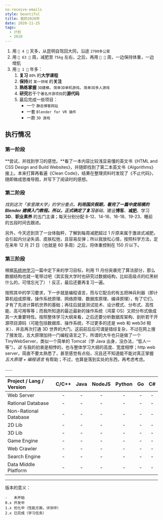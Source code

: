 ```yaml
---
no-receive-emails
style: bountiful
title: 我的2020年
date: 2020-11-25
tags:
  - 计划
  - 2020
---
```


1. 用 `💎 4 💎` 天多，从昆明自驾回大同，沿途 `2700多公里`
2. 用 `💎 63 💎` 周，减肥至 `75kg` 左右，之后，再用 `💎 💎` 周，一边保持体重，一边增肌
3. 用 `💎 1 💎` 年多：
   1. **复习** `80%` 的**大学课程**
   2. **保持**对 `某一领域` 的**关注**
   3. **熟练掌握** `3D建模`、`简单3D单机游戏`、`简单3D多人游戏`
   4. **研究**若干个`著名开源项目`的**源代码**
   5. 最后完成一些项目：
      - 一个 `静态博客网站`
      - 一套 `Blender for VR 插件`
      - 一款 `3D 游戏`

## 执行情况

### 第一阶段

**尝试，并找到学习的感觉。**看了一本内容比较浅显易懂的英文书《HTML and CSS Design and Build Websites》，并随即找到了第二本英文书《Algorithms》接上。本来打算再看遍《Clean Code》，结果在整理资料时发现了《不止代码》，随即做成思维导图，并写下了阅读时的感想。

### 第二阶段

**找到这次*「家里蹲大学」*的学分重点。**利用国庆假期，看完了一篇中度规模的 Blender 建模入门教程。所以，正式确定了复习**基础**、建设**博客**、**减肥**、学习 **3D**、**职业素养** 的五门主课；每天分别分配 8-12、14-16、16-18、19-23、睡前 的五段时间去跟进。

另外，今天还到货了一台体脂秤，了解到每周减肥超过 1 斤原来属于激进式减肥，会引起内分泌失调、皮肤松弛，且容易反弹；所以我放松心情，按照科学方法，定在来年 12 月 21 日（也就是 60 多周）之后，将体重控制在 150 斤以下。

### 第三阶段

根据[系统地学习](post:draft-learn-systematically)一篇中定下来的学习目标，利用 11 月份突袭完了算法部分，那么数据结构也就一笔带过吧（其实我大学时也研究过数据结构，比如高级点的红黑树什么的，可惜忘光了）！反正，最后还要再复习一遍。

按照其中的学习要求，下一步就是编程语言，而与它配合的有五把神兵利器（即计算机组成原理，操作系统原理、网络原理、数据库原理、编译原理），有了它们，才有了先进计算机世界的基础；再往后就是测试技术、设计模式、分布式、高性能、高可用等等；而我所知道的最近最新的操作系统（鸿蒙 OS）又把分布式做成其一大重要特性。按照整体学习大纲来看，之后还要分析数据库架构、剖析若干开源项目源码（可能包括数据库、操作系统，不过更多的还是 web 和 web3d 相关）、并且再次打通 3D 世界的大门。这前前后后可谓是错综复杂，不过在网上搜了搜发现，五大原理加持一门编程语言之下，所谓的大牛也只是做了一个 TinyWebServer，类似一个简单的 Tomcat（学 Java 出身，没办法，“低人一等”）。_这_ 与我的初衷是相悖的，也与整体学习大纲的高度、宽度相悖；http web server，简直不要太熟悉了，甚至感觉有点俗，况且还不知道能不能对真正掌握 _五大原理 + 编程语言_ 有帮助；不过，也算是落到实处的东西，再考虑考虑。

……

| Project / Lang / Version | C/C++ | Java | NodeJS | Python | Go  | C#  |
| :----------------------- | :---: | :--: | :----: | :----: | :-: | :-: |
| Web Server               |   -   |  -   |   -    |   -    |  -  |  -  |
| Rational Database        |   -   |  -   |   -    |   -    |  -  |  -  |
| Non-Rational Database    |   -   |  -   |   -    |   -    |  -  |  -  |
| 2D Lib                   |   -   |  -   |   -    |   -    |  -  |  -  |
| 3D Lib                   |   -   |  -   |   -    |   -    |  -  |  -  |
| Game Engine              |   -   |  -   |   -    |   -    |  -  |  -  |
| Web Crawler              |   -   |  -   |   -    |   -    |  -  |  -  |
| Search Engine            |   -   |  -   |   -    |   -    |  -  |  -  |
| Data Middle Platform     |   -   |  -   |   -    |   -    |  -  |  -  |

---

版本的意义：

```
-   未开始
0.x 开发中
1.x 优化中（性能方面，评测中）
2.x 已完成（学习任务）
```
